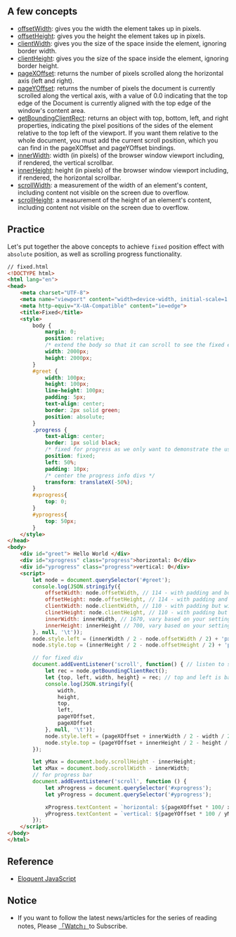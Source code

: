 ## A few concepts

* [offsetWidth](https://developer.mozilla.org/en-US/docs/Web/API/HTMLElement/offsetWidth): gives you the width the element takes up in pixels.
* [offsetHeight](https://developer.mozilla.org/en-US/docs/Web/API/HTMLElement/offsetHeight): gives you the height the element takes up in pixels.
* [clientWidth](https://developer.mozilla.org/en-US/docs/Web/API/Element/clientWidth): gives you the size of the space inside the element, ignoring border width.
* [clientHeight](https://developer.mozilla.org/en-US/docs/Web/API/Element/clientHeight): gives you the size of the space inside the element, ignoring border height.
* [pageXOffset](https://developer.mozilla.org/en-US/docs/Web/API/Window/pageXOffset): returns the number of pixels scrolled along the horizontal axis (left and right).
* [pageYOffset](https://developer.mozilla.org/en-US/docs/Web/API/Window/pageYOffset): returns the number of pixels the document is currently scrolled along the vertical axis, with a value of 0.0 indicating that the top edge of the Document is currently aligned with the top edge of the window's content area.
* [getBoundingClientRect](https://developer.mozilla.org/en-US/docs/Web/API/Element/getBoundingClientRect): returns an object with top, bottom, left, and right properties, indicating the pixel positions of the sides of the element relative to the top left of the viewport. If you want them relative to the whole document, you must add the current scroll position, which you can find in the pageXOffset and pageYOffset bindings.
* [innerWidth](https://developer.mozilla.org/en-US/docs/Web/API/Window/innerHeight): width (in pixels) of the browser window viewport including, if rendered, the vertical scrollbar.
* [innerHeight](https://developer.mozilla.org/en-US/docs/Web/API/Window/innerHeight): height (in pixels) of the browser window viewport including, if rendered, the horizontal scrollbar.
* [scrollWidth](https://developer.mozilla.org/en-US/docs/Web/API/Element/scrollWidth): a measurement of the width of an element's content, including content not visible on the screen due to overflow.
* [scrollHeight](https://developer.mozilla.org/en-US/docs/Web/API/Element/scrollHeight): a measurement of the height of an element's content, including content not visible on the screen due to overflow.

## Practice

Let's put together the above concepts to achieve `fixed` position effect with `absolute` position, as well as scrolling progress functionality.

```html
// fixed.html
<!DOCTYPE html>
<html lang="en">
<head>
    <meta charset="UTF-8">
    <meta name="viewport" content="width=device-width, initial-scale=1.0">
    <meta http-equiv="X-UA-Compatible" content="ie=edge">
    <title>Fixed</title>
    <style>
        body {
            margin: 0;
            position: relative;
            /* extend the body so that it can scroll to see the fixed effect */
            width: 2000px;
            height: 2000px;
        }
        #greet {
            width: 100px;
            height: 100px;
            line-height: 100px;
            padding: 5px;
            text-align: center;
            border: 2px solid green;
            position: absolute;
        }
        .progress {
            text-align: center;
            border: 1px solid black;
            /* fixed for progress as we only want to demonstrate the usage of scrollWidth and page offset for progress functionality */
            position: fixed;
            left: 50%;
            padding: 10px;
            /* center the progress info divs */
            transform: translateX(-50%);
        }
        #xprogress{
            top: 0;
        }
        #yprogress{
            top: 50px;
        }
    </style>
</head>
<body>
    <div id="greet"> Hello World </div>
    <div id="xprogress" class="progress">horizontal: 0</div>
    <div id="yprogress" class="progress">vertical: 0</div>
    <script>
        let node = document.querySelector('#greet');
        console.log(JSON.stringify({
            offsetWidth: node.offsetWidth, // 114 - with padding and border
            offsetHeight: node.offsetHeight, // 114 - with padding and border
            clientWidth: node.clientWidth, // 110 - with padding but without border
            clinetHeight: node.clientHeight, // 110 - with padding but without border
            innerWidth: innerWidth, // 1670, vary based on your setting
            innerHeight: innerHeight // 700, vary based on your setting
        }, null, '\t'));
        node.style.left = (innerWidth / 2 - node.offsetWidth / 2) + 'px';
        node.style.top = (innerHeight / 2 - node.offsetHeight / 2) + 'px';

        // for fixed div
        document.addEventListener('scroll', function() { // listen to scroll event, adjust the position based on the scroll infomation
            let rec = node.getBoundingClientRect();
            let {top, left, width, height} = rec; // top and left is based on viewport, need to take scroll offset into account
            console.log(JSON.stringify({
                width,
                height,
                top,
                left,
                pageYOffset,
                pageXOffset
            }, null, '\t'));
            node.style.left = (pageXOffset + innerWidth / 2 - width / 2) + 'px';
            node.style.top = (pageYOffset + innerHeight / 2 - height / 2) + 'px';
        });

        let yMax = document.body.scrollHeight - innerHeight;
        let xMax = document.body.scrollWidth - innerWidth;
        // for progress bar
        document.addEventListener('scroll', function () {
            let xProgress = document.querySelector('#xprogress');
            let yProgress = document.querySelector('#yprogress');

            xProgress.textContent = `horizontal: ${pageXOffset * 100/ xMax}%`;
            yProgress.textContent = `vertical: ${pageYOffset * 100 / yMax}%`;
        });
    </script>
</body>
</html>
```

## Reference 

* [Eloquent JavaScript](https://www.amazon.com/Eloquent-JavaScript-2nd-Ed-Introduction/dp/1593275846)

## Notice

* If you want to follow the latest news/articles for the series of reading notes, Please [「Watch」](https://github.com/n0ruSh/the-art-of-reading)to Subscribe.